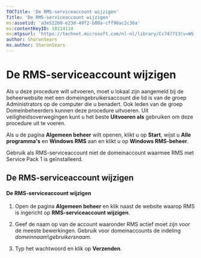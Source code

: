 ```yaml
---
TOCTitle: 'De RMS-serviceaccount wijzigen'
Title: 'De RMS-serviceaccount wijzigen'
ms:assetid: 'a3e522b0-e23d-49f2-b00a-cff90ac2c36a'
ms:contentKeyID: 18114114
ms:mtpsurl: 'https://technet.microsoft.com/nl-nl/library/Cc747713(v=WS.10)'
author: SharonSears
ms.author: SharonSears
---
```


De RMS-serviceaccount wijzigen
==============================

Als u deze procedure wilt uitvoeren, moet u lokaal zijn aangemeld bij de beheerwebsite met een domeingebruikersaccount die lid is van de groep Administrators op de computer die u benadert. Ook leden van de groep Domeinbeheerders kunnen deze procedure uitvoeren. Uit veiligheidsoverwegingen kunt u het beste **Uitvoeren als** gebruiken om deze procedure uit te voeren.

Als u de pagina **Algemeen beheer** wilt openen, klikt u op **Start**, wijst u **Alle programma's** en **Windows RMS** aan en klikt u op **Windows RMS-beheer**.

Gebruik als RMS-serviceaccount niet de domeinaccount waarmee RMS met Service Pack 1 is geïnstalleerd.

De RMS-serviceaccount wijzigen
------------------------------

#### De RMS-serviceaccount wijzigen

1.  Open de pagina **Algemeen beheer** en klik naast de website waarop RMS is ingericht op **RMS-serviceaccount wijzigen**.

2.  Geef de naam op van de account waaronder RMS actief moet zijn voor de meeste bewerkingen. Gebruik voor domeinaccounts de indeling *domeinnaam*\\*gebruikersnaam*.

3.  Typ het wachtwoord en klik op **Verzenden**.
